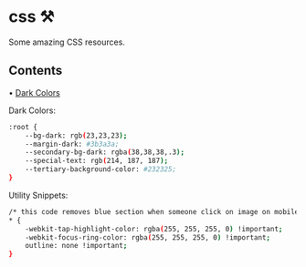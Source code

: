# css ⚒️
Some amazing CSS resources.

## Contents
• [Dark Colors](#dark_colors)

<span id="dark_colors"></span>
Dark Colors: 

```bash
:root {
    --bg-dark: rgb(23,23,23);
    --margin-dark: #3b3a3a;
    --secondary-bg-dark: rgba(38,38,38,.3);
    --special-text: rgb(214, 187, 187);
    --tertiary-background-color: #232325;
}

```

<span id="utility"></span>
Utility Snippets:
```bash
/* this code removes blue section when someone click on image on mobile  */
* {
    -webkit-tap-highlight-color: rgba(255, 255, 255, 0) !important; 
    -webkit-focus-ring-color: rgba(255, 255, 255, 0) !important; 
    outline: none !important;
}

```







